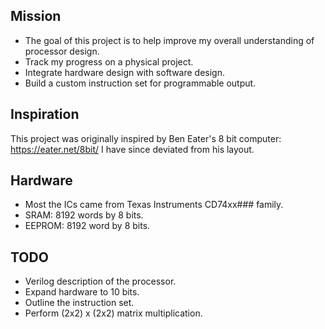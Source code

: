 ## Mission
* The goal of this project is to help improve my overall understanding of processor design.
* Track my progress on a physical project.
* Integrate hardware design with software design.
* Build a custom instruction set for programmable output.
## Inspiration
This project was originally inspired by Ben Eater's 8 bit computer: https://eater.net/8bit/ I have since deviated from his layout.
## Hardware
* Most the ICs came from Texas Instruments CD74xx### family.
* SRAM: 8192 words by 8 bits.
* EEPROM: 8192 word by 8 bits.
## TODO
* Verilog description of the processor.
* Expand hardware to 10 bits.
* Outline the instruction set.
* Perform (2x2) x (2x2) matrix multiplication.
